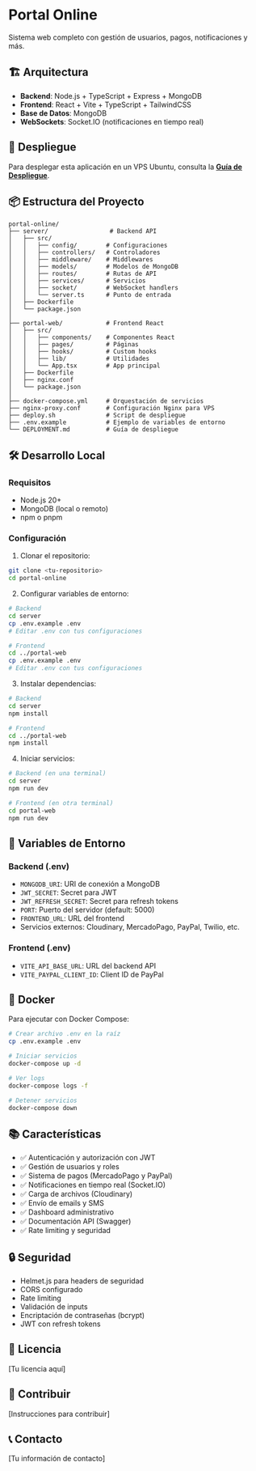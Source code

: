# Portal Online

Sistema web completo con gestión de usuarios, pagos, notificaciones y más.

## 🏗️ Arquitectura

- **Backend**: Node.js + TypeScript + Express + MongoDB
- **Frontend**: React + Vite + TypeScript + TailwindCSS
- **Base de Datos**: MongoDB
- **WebSockets**: Socket.IO (notificaciones en tiempo real)

## 🚀 Despliegue

Para desplegar esta aplicación en un VPS Ubuntu, consulta la **[Guía de Despliegue](DEPLOYMENT.md)**.

## 📦 Estructura del Proyecto

```
portal-online/
├── server/                 # Backend API
│   ├── src/
│   │   ├── config/        # Configuraciones
│   │   ├── controllers/   # Controladores
│   │   ├── middleware/    # Middlewares
│   │   ├── models/        # Modelos de MongoDB
│   │   ├── routes/        # Rutas de API
│   │   ├── services/      # Servicios
│   │   ├── socket/        # WebSocket handlers
│   │   └── server.ts      # Punto de entrada
│   ├── Dockerfile
│   └── package.json
│
├── portal-web/            # Frontend React
│   ├── src/
│   │   ├── components/    # Componentes React
│   │   ├── pages/         # Páginas
│   │   ├── hooks/         # Custom hooks
│   │   ├── lib/           # Utilidades
│   │   └── App.tsx        # App principal
│   ├── Dockerfile
│   ├── nginx.conf
│   └── package.json
│
├── docker-compose.yml     # Orquestación de servicios
├── nginx-proxy.conf       # Configuración Nginx para VPS
├── deploy.sh              # Script de despliegue
├── .env.example           # Ejemplo de variables de entorno
└── DEPLOYMENT.md          # Guía de despliegue

```

## 🛠️ Desarrollo Local

### Requisitos
- Node.js 20+
- MongoDB (local o remoto)
- npm o pnpm

### Configuración

1. Clonar el repositorio:
```bash
git clone <tu-repositorio>
cd portal-online
```

2. Configurar variables de entorno:
```bash
# Backend
cd server
cp .env.example .env
# Editar .env con tus configuraciones

# Frontend
cd ../portal-web
cp .env.example .env
# Editar .env con tus configuraciones
```

3. Instalar dependencias:
```bash
# Backend
cd server
npm install

# Frontend
cd ../portal-web
npm install
```

4. Iniciar servicios:
```bash
# Backend (en una terminal)
cd server
npm run dev

# Frontend (en otra terminal)
cd portal-web
npm run dev
```

## 📝 Variables de Entorno

### Backend (.env)
- `MONGODB_URI`: URI de conexión a MongoDB
- `JWT_SECRET`: Secret para JWT
- `JWT_REFRESH_SECRET`: Secret para refresh tokens
- `PORT`: Puerto del servidor (default: 5000)
- `FRONTEND_URL`: URL del frontend
- Servicios externos: Cloudinary, MercadoPago, PayPal, Twilio, etc.

### Frontend (.env)
- `VITE_API_BASE_URL`: URL del backend API
- `VITE_PAYPAL_CLIENT_ID`: Client ID de PayPal

## 🐳 Docker

Para ejecutar con Docker Compose:

```bash
# Crear archivo .env en la raíz
cp .env.example .env

# Iniciar servicios
docker-compose up -d

# Ver logs
docker-compose logs -f

# Detener servicios
docker-compose down
```

## 📚 Características

- ✅ Autenticación y autorización con JWT
- ✅ Gestión de usuarios y roles
- ✅ Sistema de pagos (MercadoPago y PayPal)
- ✅ Notificaciones en tiempo real (Socket.IO)
- ✅ Carga de archivos (Cloudinary)
- ✅ Envío de emails y SMS
- ✅ Dashboard administrativo
- ✅ Documentación API (Swagger)
- ✅ Rate limiting y seguridad

## 🔒 Seguridad

- Helmet.js para headers de seguridad
- CORS configurado
- Rate limiting
- Validación de inputs
- Encriptación de contraseñas (bcrypt)
- JWT con refresh tokens

## 📄 Licencia

[Tu licencia aquí]

## 👥 Contribuir

[Instrucciones para contribuir]

## 📞 Contacto

[Tu información de contacto]

